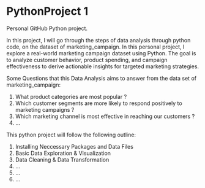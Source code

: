 # PythonProject 1

Personal GitHub Python project. 

In this project, I will go through the steps of data analysis through python code, on the dataset of marketing_campaign. 
In this personal project, I explore a real-world marketing campaign dataset using Python. The goal is to analyze customer behavior, product spending, and campaign effectiveness to derive actionable insights for targeted marketing strategies.

Some Questions that this Data Analysis aims to answer from the data set of marketing_campaign: 
1) What product categories are most popular ? 
2) Which customer segments are more likely to respond positively to marketing campaigns ? 
3) Which marketing channel is most effective in reaching our customers ?
4) ...

This python project will follow the following outline:
1. Installing Neccessary Packages and Data Files 
2. Basic Data Exploration & Visualization
3. Data Cleaning & Data Transformation
4. ...
5. ...
6. ... 
